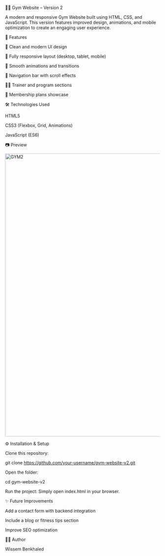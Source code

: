 🏋️‍♂️ Gym Website – Version 2

A modern and responsive Gym Website built using HTML, CSS, and JavaScript.
This version features improved design, animations, and mobile optimization to create an engaging user experience.

🚀 Features

💪 Clean and modern UI design

📱 Fully responsive layout (desktop, tablet, mobile)

🎨 Smooth animations and transitions

🧭 Navigation bar with scroll effects

🧑‍🏫 Trainer and program sections

📅 Membership plans showcase

🛠️ Technologies Used

HTML5

CSS3 (Flexbox, Grid, Animations)

JavaScript (ES6)

📷 Preview

<img width="1883" height="918" alt="GYM2" src="https://github.com/user-attachments/assets/5246784a-7ab7-420f-8153-cfc53b739991" />

⚙️ Installation & Setup

Clone this repository:

git clone https://github.com/your-username/gym-website-v2.git

Open the folder:

cd gym-website-v2


Run the project:
Simply open index.html in your browser.

✨ Future Improvements

Add a contact form with backend integration

Include a blog or fitness tips section

Improve SEO optimization

🧑‍💻 Author

Wissem Benkhaled
